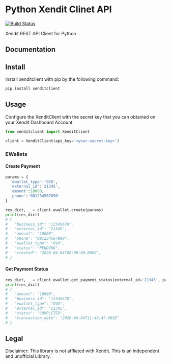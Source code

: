 # Python Xendit Clinet API

[![Build Status](https://travis-ci.com/dwisulfahnur/python-xendit-client.svg?branch=master)](https://travis-ci.com/dwisulfahnur/python-xendit-client)

Xendit REST API Client for Python

## Documentation


## Install
Install xenditclient with pip by the following command:
```sh
pip install xenditclient
```

## Usage
Configure the XenditClient with the secret key that you can obtained on your Xendit Dashboard Account.
```python
from xenditclient import XenditClient

client = XenditClient(api_key='<your-secret-key>')
```

### EWallets
#### Create Payment

```python
params = {
  'ewallet_type':'OVO',
  'external_id':'21345',
  'amount':10000,
  'phone':'081234567890'
}

res_dict, _ = client.ewallet.create(params)
print(res_dict)
# {
#   "business_id": "12345678",
#   "external_id": "21345",
#   "amount": "10000",
#   "phone": "081234567890",
#   "ewallet_type": "OVO",
#   "status": "PENDING",
#   "created": "2020-04-04T00:00:00.000Z",
# }
```
#### Get Payment Status

```python
res_dict, _ = client.ewallet.get_payment_status(external_id='21345', payment_method='OVO')
print(res_dict)
# {
#   "amount": "10000",
#   "business_id": "12345678",
#   "ewallet_type": "OVO",
#   "external_id": "21345",
#   "status": "COMPLETED",
#   "transaction_date": "2020-04-04T11:48:47.903Z"
# }
```

## Legal 
Disclaimer: This library is not affliated with Xendit. This is an independent and unofficial Library.

